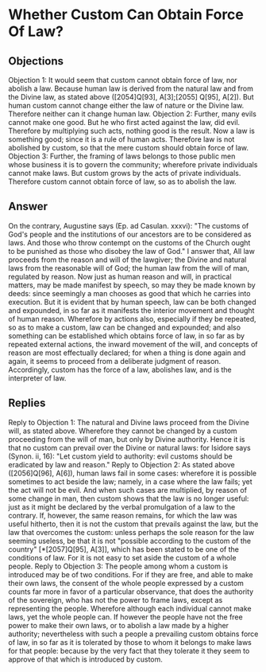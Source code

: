 # Whether Custom Can Obtain Force Of Law?
## Objections
Objection 1: It would seem that custom cannot obtain force of law, nor abolish a law. Because human law is derived from the natural law and from the Divine law, as stated above ([2054]Q[93], A[3];[2055] Q[95], A[2]). But human custom cannot change either the law of nature or the Divine law. Therefore neither can it change human law.
Objection 2: Further, many evils cannot make one good. But he who first acted against the law, did evil. Therefore by multiplying such acts, nothing good is the result. Now a law is something good; since it is a rule of human acts. Therefore law is not abolished by custom, so that the mere custom should obtain force of law.
Objection 3: Further, the framing of laws belongs to those public men whose business it is to govern the community; wherefore private individuals cannot make laws. But custom grows by the acts of private individuals. Therefore custom cannot obtain force of law, so as to abolish the law.
## Answer
On the contrary, Augustine says (Ep. ad Casulan. xxxvi): "The customs of God's people and the institutions of our ancestors are to be considered as laws. And those who throw contempt on the customs of the Church ought to be punished as those who disobey the law of God."
I answer that, All law proceeds from the reason and will of the lawgiver; the Divine and natural laws from the reasonable will of God; the human law from the will of man, regulated by reason. Now just as human reason and will, in practical matters, may be made manifest by speech, so may they be made known by deeds: since seemingly a man chooses as good that which he carries into execution. But it is evident that by human speech, law can be both changed and expounded, in so far as it manifests the interior movement and thought of human reason. Wherefore by actions also, especially if they be repeated, so as to make a custom, law can be changed and expounded; and also something can be established which obtains force of law, in so far as by repeated external actions, the inward movement of the will, and concepts of reason are most effectually declared; for when a thing is done again and again, it seems to proceed from a deliberate judgment of reason. Accordingly, custom has the force of a law, abolishes law, and is the interpreter of law.
## Replies
Reply to Objection 1: The natural and Divine laws proceed from the Divine will, as stated above. Wherefore they cannot be changed by a custom proceeding from the will of man, but only by Divine authority. Hence it is that no custom can prevail over the Divine or natural laws: for Isidore says (Synon. ii, 16): "Let custom yield to authority: evil customs should be eradicated by law and reason."
Reply to Objection 2: As stated above ([2056]Q[96], A[6]), human laws fail in some cases: wherefore it is possible sometimes to act beside the law; namely, in a case where the law fails; yet the act will not be evil. And when such cases are multiplied, by reason of some change in man, then custom shows that the law is no longer useful: just as it might be declared by the verbal promulgation of a law to the contrary. If, however, the same reason remains, for which the law was useful hitherto, then it is not the custom that prevails against the law, but the law that overcomes the custom: unless perhaps the sole reason for the law seeming useless, be that it is not "possible according to the custom of the country" [*[2057]Q[95], A[3]], which has been stated to be one of the conditions of law. For it is not easy to set aside the custom of a whole people.
Reply to Objection 3: The people among whom a custom is introduced may be of two conditions. For if they are free, and able to make their own laws, the consent of the whole people expressed by a custom counts far more in favor of a particular observance, that does the authority of the sovereign, who has not the power to frame laws, except as representing the people. Wherefore although each individual cannot make laws, yet the whole people can. If however the people have not the free power to make their own laws, or to abolish a law made by a higher authority; nevertheless with such a people a prevailing custom obtains force of law, in so far as it is tolerated by those to whom it belongs to make laws for that people: because by the very fact that they tolerate it they seem to approve of that which is introduced by custom.